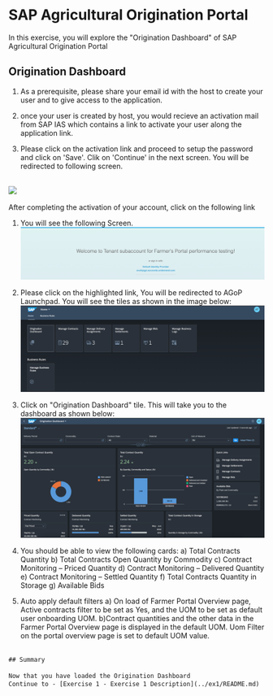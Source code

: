 # SAP Agricultural Origination Portal

In this exercise, you will explore the "Origination Dashboard" of SAP Agricultural Origination Portal

## Origination Dashboard

1. As a prerequisite, please share your email id with the host to create your user and to give access to the application.


2. once your user is created by host, you would recieve an activation mail from SAP IAS which contains a link to activate your user along the application
link.


3. Please click on the activation link and proceed to setup the password and click on 'Save'. Clik on 'Continue' in the next screen. You will be redirected to following screen.

<br>![](/exercises/ex0/images/img0.png)






After completing the activation of your account, click on the following link

1.	You will see the following Screen.
<br>![](/exercises/ex0/images/Image1.png)

2.	Please click on the highlighted link, You will be redirected to AGoP Launchpad. You will see the tiles as shown in the image below:
<br>![](/exercises/ex0/images/Image2.png)
3. Click on "Origination Dashboard" tile. This will take you to the dashboard as shown below:
<br>![](/exercises/ex0/images/Image3.png)
4. You should be able to view the following cards:
     a) Total Contracts Quantity
     b) Total Contracts Open Quantity by Commodity
     c) Contract Monitoring – Priced Quantity
     d) Contract Monitoring – Delivered Quantity
     e) Contract Monitoring – Settled Quantity
     f) Total Contracts Quantity in Storage
     g) Available Bids

5. Auto apply default filters 
  a) On load of Farmer Portal Overview page, Active contracts filter to be set as Yes, and the UOM to be set as default user onboarding UOM. 
  b)Contract quantities and the other data in the Farmer Portal Overview page is displayed in the default UOM. Uom Filter on the portal overview page is       set to default UOM value.

```

## Summary

Now that you have loaded the Origination Dashboard
Continue to - [Exercise 1 - Exercise 1 Description](../ex1/README.md)
